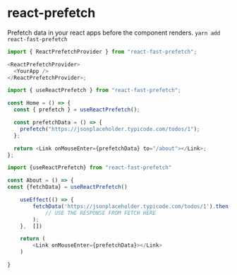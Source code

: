 # react-prefetch

Prefetch data in your react apps before the component renders.
`yarn add react-fast-prefetch`

```javascript
import { ReactPrefetchProvider } from "react-fast-prefetch";

<ReactPrefetchProvider>
  <YourApp />
</ReactPrefetchProvider>;
```

```javascript
import { useReactPrefetch } from "react-fast-prefetch";

const Home = () => {
  const { prefetch } = useReactPrefetch();

  const prefetchData = () => {
    prefetch("https://jsonplaceholder.typicode.com/todos/1");
  };

  return <Link onMouseEnter={prefetchData} to="/about"></Link>;
};
```

```javascript
import {useReactPrefetch} from "react-fast-prefetch"

const About = () => {
const {fetchData} = useReactPrefetch()

    useEffect(() => {
        fetchData('https://jsonplaceholder.typicode.com/todos/1').then(response =>
            // USE THE RESPONSE FROM FETCH HERE
        );
    },  [])

    return (
        <Link onMouseEnter={prefetchData}></Link>
    )

}
```
